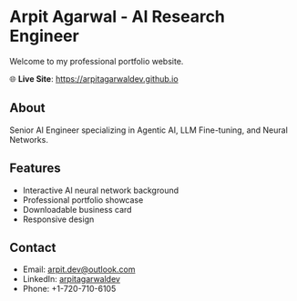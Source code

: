 # Arpit Agarwal - AI Research Engineer

Welcome to my professional portfolio website.

🌐 **Live Site**: https://arpitagarwaldev.github.io

## About
Senior AI Engineer specializing in Agentic AI, LLM Fine-tuning, and Neural Networks.

## Features
- Interactive AI neural network background
- Professional portfolio showcase
- Downloadable business card
- Responsive design

## Contact
- Email: arpit.dev@outlook.com
- LinkedIn: [arpitagarwaldev](https://linkedin.com/in/arpitagarwaldev)
- Phone: +1-720-710-6105